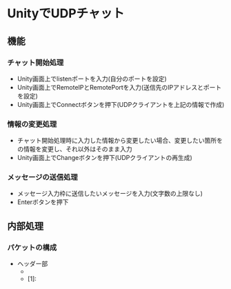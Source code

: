 # UnityでUDPチャット

## 機能
### チャット開始処理
- Unity画面上でlistenポートを入力(自分のポートを設定)
- Unity画面上でRemoteIPとRemotePortを入力(送信先のIPアドレスとポートを設定)
- Unity画面上でConnectボタンを押下(UDPクライアントを上記の情報で作成)
### 情報の変更処理
- チャット開始処理時に入力した情報から変更したい場合、変更したい箇所をの情報を変更し、それ以外はそのまま入力
- Unity画面上でChangeボタンを押下(UDPクライアントの再生成)
### メッセージの送信処理
- メッセージ入力枠に送信したいメッセージを入力(文字数の上限なし)
- Enterボタンを押下

## 内部処理
### パケットの構成
- ヘッダー部
	- [0]:タイムスタンプ
	- [1]: